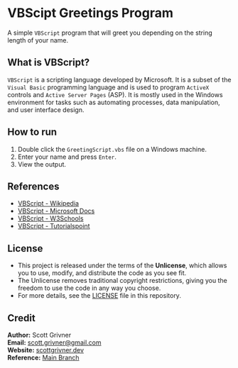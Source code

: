 # VBScipt Greetings Program

A simple `VBScript` program that will greet you depending on the string length of your name.

## What is VBScript?
`VBScript` is a scripting language developed by Microsoft. It is a subset of the `Visual Basic` programming language and is used to program `ActiveX` controls and `Active Server Pages` (ASP). It is mostly used in the Windows environment for tasks such as automating processes, data manipulation, and user interface design.

## How to run
1. Double click the `GreetingScript.vbs` file on a Windows machine.
2. Enter your name and press `Enter`.
3. View the output.

## References
- [VBScript - Wikipedia](https://en.wikipedia.org/wiki/VBScript)
- [VBScript - Microsoft Docs](https://docs.microsoft.com/en-us/previous-versions/windows/internet-explorer/ie-developer/scripting-articles/t0aew7h6(v=vs.84))
- [VBScript - W3Schools](https://www.w3schools.com/asp/asp_ref_vbscript_functions.asp)
- [VBScript - Tutorialspoint](https://www.tutorialspoint.com/vbscript/index.htm)

## License
- This project is released under the terms of the **Unlicense**, which allows you to use, modify, and distribute the code as you see fit. 
- The Unlicense removes traditional copyright restrictions, giving you the freedom to use the code in any way you choose.
- For more details, see the [LICENSE](LICENSE) file in this repository.

## Credit
**Author:** Scott Grivner <br>
**Email:** scott.grivner@gmail.com <br>
**Website:** [scottgrivner.dev](https://www.scottgriv.dev) <br>
**Reference:** [Main Branch](https://github.com/scottgriv/vbscript-greetings_program) <br>
